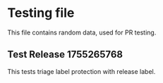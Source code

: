 # Testing file

This file contains random data, used for PR testing.


## Test Release 1755265768

This tests triage label protection with release label.
